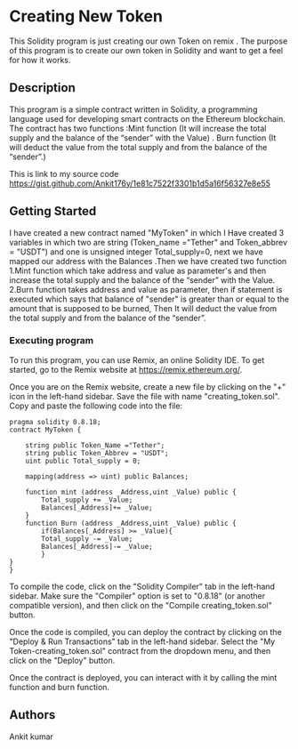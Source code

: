 # Creating New Token 

This Solidity program is just creating our own Token on remix . The purpose of this program is to create our own token in Solidity and want to get a feel for how it works.

## Description

This program is a simple contract written in Solidity, a programming language used for developing smart contracts on the Ethereum blockchain. The contract has two functions :Mint function (It will increase the total supply and the balance of the “sender” with the Value) . Burn function (It will deduct the value from the total supply and from the balance of the “sender”.) 

This is link to my source code https://gist.github.com/Ankit176y/1e81c7522f3301b1d5a16f56327e8e55

## Getting Started
I have created a new contract named "MyToken" in which I Have created 3 variables in which two are string (Token_name ="Tether" and Token_abbrev = "USDT") and one is unsigned integer Total_supply=0, next we have mapped our address with the Balances .Then we have created two function 1.Mint function which take address and value as parameter's and then increase the total supply and the balance of the “sender” with the Value.
2.Burn function takes address and value as parameter, then if statement is executed which says that balance of "sender" is greater than or equal to the amount that is supposed to be burned, Then It will deduct the value from the total supply and from the balance of the “sender”.

### Executing program

To run this program, you can use Remix, an online Solidity IDE. To get started, go to the Remix website at https://remix.ethereum.org/.

Once you are on the Remix website, create a new file by clicking on the "+" icon in the left-hand sidebar. Save the file with name "creating_token.sol". Copy and paste the following code into the file:


    pragma solidity 0.8.18;
    contract MyToken {

        string public Token_Name ="Tether";
        string public Token_Abbrev = "USDT";
        uint public Total_supply = 0;

        mapping(address => uint) public Balances;

        function mint (address _Address,uint _Value) public {
            Total_supply += _Value;
            Balances[_Address]+= _Value;
        }
        function Burn (address _Address,uint _Value) public {
            if(Balances[_Address] >= _Value){
            Total_supply -= _Value;
            Balances[_Address]-= _Value;
            }
    }
    }
To compile the code, click on the "Solidity Compiler" tab in the left-hand sidebar. Make sure the "Compiler" option is set to "0.8.18" (or another compatible version), and then click on the "Compile creating_token.sol" button.

Once the code is compiled, you can deploy the contract by clicking on the "Deploy & Run Transactions" tab in the left-hand sidebar. Select the "My Token-creating_token.sol" contract from the dropdown menu, and then click on the "Deploy" button.

Once the contract is deployed, you can interact with it by calling the mint function and burn function. 

## Authors

Ankit kumar
